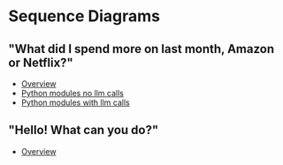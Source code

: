 # Sequence Diagrams

## "What did I spend more on last month, Amazon or Netflix?"
- [Overview](assets/sum-my-subscriptions/happy_flows_sum_my_subs_top_level_concepts.md)
- [Python modules no llm calls](assets/sum-my-subscriptions/happy_flows_sum_my_subs_python_modules.md)
- [Python modules with llm calls](assets/sum-my-subscriptions/happy_flows_sum_my_subs_with_llm_calls.md)

## "Hello! What can you do?"
- [Overview](assets/sum-my-subscriptions/happy_flows_basic_question.md)
